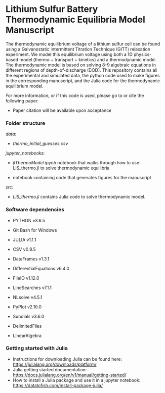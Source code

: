 # Lithium Sulfur Battery Thermodynamic Equilibria Model Manuscript
The thermodynamic equilibrium voltage of a lithium sulfur cell can be found using a Galvanostatic Intermittent Titration Technique (GITT) relaxation experiment. We model this equilibrium voltage using both a 1D physics-based model (thermo + transport + kinetics) and a thermodynamic model. The thermodynamic model is based on solving 8-9 algebraic equations in different regions of depth-of-discharge (DOD). This repository contains all the experimental and simulated data, the python code used to make figures in the corresponding manuscript, and the Julia code for the thermodynamic equilibrium model.

For more information, or if this code is used, please go to or cite the following paper:
- Paper citation will be available upon acceptance


### Folder structure
*data*:
- *thermo_initial_guesses.csv*


*jupyter_notebooks*:

- *jlThermoModel.ipynb* notebook that walks through how to use LiS_thermo.jl to solve thermodynamic equilibria

- notebook containing code that generates figures for the manuscript

*src*:
- *LiS_thermo.jl* contains Julia code to solve thermodynamic model.


### Software dependencies
 - PYTHON v3.6.5
 - Git Bash for Windows

 - JULIA v1.1.1
 - CSV v0.8.5
 - DataFrames v1.3.1
 - DifferentialEquations v6.4.0
 - FileIO v1.12.0
 - LineSearches v7.1.1
 - NLsolve v4.5.1
 - PyPlot v2.10.0
 - Sundials v3.6.0
 - DelimitedFiles
 - LinearAlgebra


### Getting started with Julia
- Instructions for downloading Julia can be found here: https://julialang.org/downloads/platform/
- Julia getting started documentation: https://docs.julialang.org/en/v1/manual/getting-started/
- How to install a Julia package and use it in a jupyter notebook: https://datatofish.com/install-package-julia/
